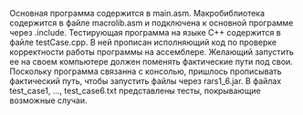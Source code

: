 Основная программа содержится в main.asm. 
Макробиблиотека содержится в файле macrolib.asm и подключена к основной программе через .include.
Тестирующая программа на языке C++ содержится в файле testCase.cpp. В ней прописан исполняющий код по проверке корректности работы программы на ассемблере. Желающий запустить ее на своем компьютере должен поменять фактические пути под свои. Поскольку программа связанна с консолью, пришлось прописывать фактический путь, чтобы запустить файлы через rars1_6.jar.
В файлах test_case1, ..., test_case6.txt представлены тесты, покрывающие возможные случаи.
